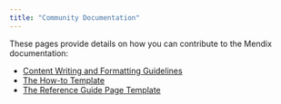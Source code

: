 ```yaml
---
title: "Community Documentation"
---
```


These pages provide details on how you can contribute to the Mendix documentation:

* [Content Writing and Formatting Guidelines](content-writing-and-formatting-guidelines)
* [The How-to Template](the-how-to-template-page)
* [The Reference Guide Page Template](the-reference-guide-page-template-page)
